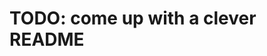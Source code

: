 # TODO: come up with a clever README

<!--
### Recently Playlist

![Recent spotify plays](https://spotify-recently-played-readme.vercel.app/api?user=31jpbpbyugsja7kplfjofgp6ojpi&unique={true|1|on|yes})

**astrojose/astrojose** is a ✨ _special_ ✨ repository because its `README.md` (this file) appears on your GitHub profile.

Here are some ideas to get you started:
- More about me, checkout my personal website [astrojose.xyz](https://astrojose.xyz)

- 🌱 I’m currently learning Bitcoin Blockhain Development
- 🔭 I’m currently working on [chaptype](https://chaptyp.web.app), a simple touch typing site based on Swahili words and texts.
- 👯 I’m looking to collaborate on ...
- 🤔 I’m looking for help with ...
- 💬 Ask me about ...
- 📫 How to reach me: ...
- 😄 Pronouns: ...
- ⚡ Fun fact: ...
-->
